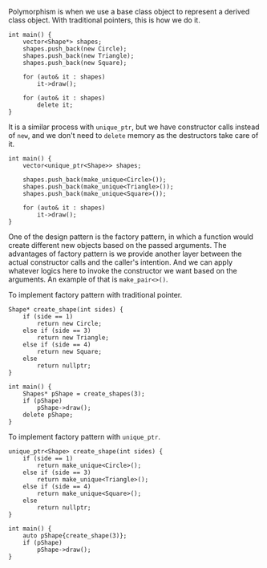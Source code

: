
Polymorphism is when we use a base class object to represent a derived class object. With traditional pointers, this is how we do it.
```
int main() {
	vector<Shape*> shapes;
	shapes.push_back(new Circle);
	shapes.push_back(new Triangle);
	shapes.push_back(new Square);

	for (auto& it : shapes)
		it->draw();

	for (auto& it : shapes)
		delete it;
}
```

It is a similar process with `unique_ptr`, but we have constructor calls instead of `new`, and we don't need to `delete` memory as the destructors take care of it.
```
int main() {
	vector<unique_ptr<Shape>> shapes;

	shapes.push_back(make_unique<Circle>());
	shapes.push_back(make_unique<Triangle>());
	shapes.push_back(make_unique<Square>());

	for (auto& it : shapes)
		it->draw();
}
```

One of the design pattern is the factory pattern, in which a function would create different new objects based on the passed arguments. The advantages of factory pattern is we provide another layer between the actual constructor calls and the caller's intention. And we can apply whatever logics here to invoke the constructor we want based on the arguments. An example of that is `make_pair<>()`.

To implement factory pattern with traditional pointer.
```
Shape* create_shape(int sides) {
	if (side == 1)
		return new Circle;
	else if (side == 3)
		return new Triangle;
	else if (side == 4)
		return new Square;
	else
		return nullptr;
}

int main() {
	Shapes* pShape = create_shapes(3);
	if (pShape)
		pShape->draw();
	delete pShape;
}
```

To implement factory pattern with `unique_ptr`.
```
unique_ptr<Shape> create_shape(int sides) {
	if (side == 1)
		return make_unique<Circle>();
	else if (side == 3)
		return make_unique<Triangle>();
	else if (side == 4)
		return make_unique<Square>();
	else
		return nullptr;
}

int main() {
	auto pShape{create_shape(3)};
	if (pShape)
		pShape->draw();
}
```

